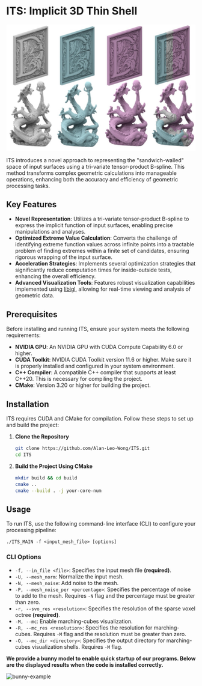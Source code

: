 # ITS: Implicit 3D Thin Shell

![teaser](assets/teaser.jpg)

ITS introduces a novel approach to representing the "sandwich-walled" space of input surfaces using a tri-variate tensor-product B-spline. This method transforms complex geometric calculations into manageable operations, enhancing both the accuracy and efficiency of geometric processing tasks.

## Key Features

- **Novel Representation**: Utilizes a tri-variate tensor-product B-spline to express the implicit function of input surfaces, enabling precise manipulations and analyses.
- **Optimized Extreme Value Calculation**: Converts the challenge of identifying extreme function values across infinite points into a tractable problem of finding extremes within a finite set of candidates, ensuring rigorous wrapping of the input surface.
- **Acceleration Strategies**: Implements several optimization strategies that significantly reduce computation times for inside-outside tests, enhancing the overall efficiency.
- **Advanced Visualization Tools**: Features robust visualization capabilities implemented using [libigl](https://github.com/libigl/libigl), allowing for real-time viewing and analysis of geometric data.

## Prerequisites

Before installing and running ITS, ensure your system meets the following requirements:

- **NVIDIA GPU**: An NVIDIA GPU with CUDA Compute Capability 6.0 or higher.
- **CUDA Toolkit**: NVIDIA CUDA Toolkit version 11.6 or higher. Make sure it is properly installed and configured in your system environment.
- **C++ Compiler**: A compatible C++ compiler that supports at least C++20. This is necessary for compiling the project.
- **CMake**: Version 3.20 or higher for building the project.

## Installation

ITS requires CUDA and CMake for compilation. Follow these steps to set up and build the project:

1. **Clone the Repository**
   
   ```bash
   git clone https://github.com/Alan-Leo-Wong/ITS.git
   cd ITS
   ```
   
1. **Build the Project Using CMake**
   
   ```bash
   mkdir build && cd build
   cmake ..
   cmake --build . -j your-core-num

## Usage

To run ITS, use the following command-line interface (CLI) to configure your processing pipeline:

```
./ITS_MAIN -f <input_mesh_file> [options]
```

### CLI Options

- `-f, --in_file <file>`: Specifies the input mesh file **(required)**.
- `-U, --mesh_norm`: Normalize the input mesh.
- `-N, --mesh_noise`: Add noise to the mesh.
- `-P, --mesh_noise_per <percentage>`: Specifies the percentage of noise to add to the mesh. Requires `-N` flag and the percentage must be greater than zero.
- `-r, --svo_res <resolution>`: Specifies the resolution of the sparse voxel octree **(required)**.
- `-M, --mc`: Enable marching-cubes visualization.
- `-R, --mc_res <resolution>`: Specifies the resolution for marching-cubes. Requires `-M` flag and the resolution must be greater than zero.
- `-O, --mc_dir <directory>`: Specifies the output directory for marching-cubes visualization shells. Requires `-M` flag.



**We provide a bunny model to enable quick startup of our programs. Below are the displayed results when the code is installed correctly.**

![bunny-example](assets/bunny-example.png)
